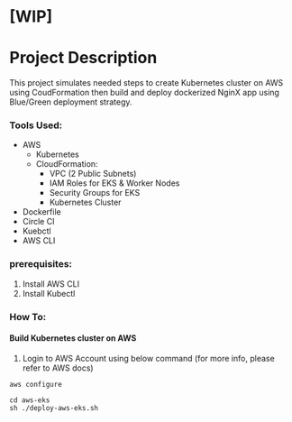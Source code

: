 # [WIP]
# Project Description
This project simulates needed steps to create Kubernetes cluster on AWS using CoudFormation then build and deploy dockerized NginX app using Blue/Green deployment strategy.

### Tools Used:
- AWS
    - Kubernetes
    - CloudFormation:
        - VPC (2 Public Subnets)
        - IAM Roles for EKS & Worker Nodes
        - Security Groups for EKS
        - Kubernetes Cluster
- Dockerfile
- Circle CI
- Kuebctl
- AWS CLI


### prerequisites:

1. Install AWS CLI
2. Install Kubectl

### How To:

#### Build Kubernetes cluster on AWS

1. Login to AWS Account using below command (for more info, please refer to AWS docs)

```
aws configure
```



```
cd aws-eks
sh ./deploy-aws-eks.sh
```